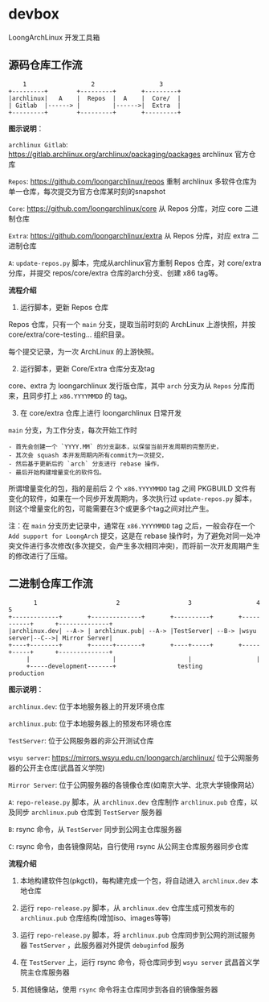# devbox

LoongArchLinux 开发工具箱

## 源码仓库工作流

```
    1                  2                  3
+---------+        +---------+       +---------+
|archlinux|   A    |  Repos  |  A    |  Core/  |
| Gitlab  |------> |         |------>|  Extra  |
+---------+        +---------+       +---------+
```

**图示说明**：

`archlinux Gitlab`: https://gitlab.archlinux.org/archlinux/packaging/packages archlinux 官方仓库

`Repos`: https://github.com/loongarchlinux/repos 重制 archlinux 多软件仓库为单一仓库，每次提交为官方仓库某时刻的snapshot

`Core`: https://github.com/loongarchlinux/core 从 Repos 分库，对应 core 二进制仓库

`Extra`: https://github.com/loongarchlinux/extra 从 Repos 分库，对应 extra 二进制仓库

`A`: `update-repos.py` 脚本，完成从archlinux官方重制 Repos 仓库，对 core/extra 分库，并提交 repos/core/extra 仓库的arch分支、创建 x86 tag等。

**流程介绍**

1. 运行脚本，更新 Repos 仓库

Repos 仓库，只有一个 `main` 分支，提取当前时刻的 ArchLinux 上游快照，并按 core/extra/core-testing... 组织目录。

每个提交记录，为一次 ArchLinux 的上游快照。

2. 运行脚本，更新 Core/Extra 仓库分支及tag

core、extra 为 loongarchlinux 发行版仓库，其中 `arch` 分支为从 `Repos` 分库而来，且同步打上 `x86.YYYYMMDD` 的 tag。

3. 在  core/extra 仓库上进行 loongarchlinux 日常开发

`main` 分支，为工作分支，每次开始工作时

    - 首先会创建一个 `YYYY.MM` 的分支副本，以保留当前开发周期的完整历史，
    - 其次会 squash 本开发周期内所有commit为一次提交， 
    - 然后基于更新后的 `arch` 分支进行 rebase 操作，
    - 最后开始构建增量变化的软件包。

所谓增量变化的包，指的是前后 2 个 `x86.YYYYMMDD` tag 之间 PKGBUILD 文件有变化的软件，如果在一个同步开发周期内，多次执行过 `update-repos.py` 脚本，则这个增量变化的包，可能需要在3个或更多个tag之间对比产生。

注：在 `main` 分支历史记录中，通常在 `x86.YYYYMMDD` tag 之后，一般会存在一个 `Add support for LoongArch` 提交，这是在 rebase 操作时，为了避免对同一处冲突文件进行多次修改(多次提交，会产生多次相同冲突)，而将前一次开发周期产生的修改进行了压缩。

##  二进制仓库工作流

```
       1                      2                   3                  4                    5
+-------------+       +--------------+       +----------+       +-----------+      +--------------+
|archlinux.dev| --A-> | archlinux.pub| --A-> |TestServer| --B-> |wsyu server|--C-->| Mirror Server|
+----+--------+       +------+-------+       +----+-----+       +-----+-----+      +--------------+
     |                       |                    |                  |
     +-----development-------+                 testing          production
```

**图示说明**：

`archlinux.dev`: 位于本地服务器上的开发环境仓库

`archlinux.pub`: 位于本地服务器上的预发布环境仓库

`TestServer`: 位于公网服务器的非公开测试仓库

`wsyu server`: https://mirrors.wsyu.edu.cn/loongarch/archlinux/ 位于公网服务器的公开主仓库(武昌首义学院)

`Mirror Server`: 位于公网服务器的各镜像仓库(如南京大学、北京大学镜像网站）

`A`: `repo-release.py` 脚本，从 `archlinux.dev` 仓库制作 `archlinux.pub` 仓库，以及同步 `archlinux.pub` 仓库到 `TestServer` 服务器

`B`: rsync 命令，从 `TestServer` 同步到公网主仓库服务器

`C`: rsync 命令，由各镜像网站，自行使用 rsync 从公网主仓库服务器同步仓库

**流程介绍**

1. 本地构建软件包(pkgctl)，每构建完成一个包，将自动进入 `archlinux.dev` 本地仓库

2. 运行 `repo-release.py` 脚本，从 `archlinux.dev` 仓库生成可预发布的 `archlinux.pub` 仓库结构(增加iso、images等等)

3. 运行 `repo-release.py` 脚本，将 `archlinux.pub` 仓库同步到公网的测试服务器 `TestServer` ，此服务器对外提供 `debuginfod` 服务

4. 在 `TestServer` 上，运行 rsync 命令，将仓库同步到 `wsyu server` 武昌首义学院主仓库服务器

5. 其他镜像站，使用 `rsync` 命令将主仓库同步到各自的镜像服务器
